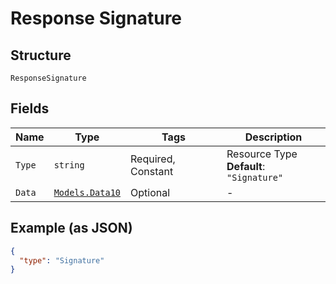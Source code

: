 
# Response Signature

## Structure

`ResponseSignature`

## Fields

| Name | Type | Tags | Description |
|  --- | --- | --- | --- |
| `Type` | `string` | Required, Constant | Resource Type<br>**Default**: `"Signature"` |
| `Data` | [`Models.Data10`](../../doc/models/data-10.md) | Optional | - |

## Example (as JSON)

```json
{
  "type": "Signature"
}
```

